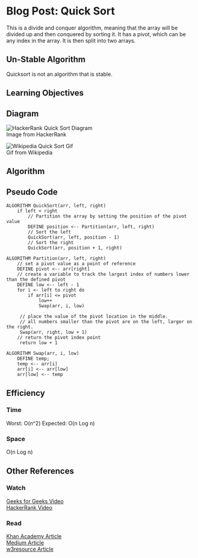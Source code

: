 # Blog Post: Quick Sort

This is a divide and conquer algorithm, meaning that the array will be divided up and then conquered by sorting it. It has a pivot, which can be any index in the array. It is then split into two arrays. 

## Un-Stable Algorithm

Quicksort is not an algorithm that is stable. 

## Learning Objectives

## Diagram

![HackerRank Quick Sort Diagram](https://s3.amazonaws.com/hr-challenge-images/quick-sort/QuickSort.png)  
Image from HackerRank

![Wikipedia Quick Sort Gif](https://upload.wikimedia.org/wikipedia/commons/6/6a/Sorting_quicksort_anim.gif)  
Gif from Wikipedia

## Algorithm

## Pseudo Code

```
ALGORITHM QuickSort(arr, left, right)
    if left < right
        // Partition the array by setting the position of the pivot value 
        DEFINE position <-- Partition(arr, left, right)
        // Sort the left
        QuickSort(arr, left, position - 1)
        // Sort the right
        QuickSort(arr, position + 1, right)

ALGORITHM Partition(arr, left, right)
    // set a pivot value as a point of reference
    DEFINE pivot <-- arr[right]
    // create a variable to track the largest index of numbers lower than the defined pivot
    DEFINE low <-- left - 1
    for i <- left to right do
        if arr[i] <= pivot
            low++
            Swap(arr, i, low)

     // place the value of the pivot location in the middle.
     // all numbers smaller than the pivot are on the left, larger on the right. 
     Swap(arr, right, low + 1)
    // return the pivot index point
     return low + 1

ALGORITHM Swap(arr, i, low)
    DEFINE temp;
    temp <-- arr[i]
    arr[i] <-- arr[low]
    arr[low] <-- temp

```

## Efficiency

### Time

Worst: O(n^2)
Expected: O(n Log n)

### Space

O(n Log n)

## Other References

### Watch

[Geeks for Geeks Video](https://www.youtube.com/watch?v=wObxd4Kx8sE)  
[HackerRank Video](https://www.youtube.com/watch?v=SLauY6PpjW4)  

### Read

[Khan Academy Article](https://www.khanacademy.org/computing/computer-science/algorithms/quick-sort/a/overview-of-quicksort)  
[Medium Article](https://medium.com/@Charles_Stover/implementing-quicksort-in-javascript-8044a8e2bf39)  
[w3resource Article](https://www.w3resource.com/javascript-exercises/searching-and-sorting-algorithm/searching-and-sorting-algorithm-exercise-1.php)
